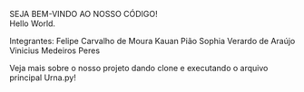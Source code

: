 SEJA BEM-VINDO AO NOSSO CÓDIGO!<br>
Hello World.

Integrantes:
Felipe Carvalho de Moura
Kauan Pião
Sophia Verardo de Araújo
Vinicius Medeiros Peres

Veja mais sobre o nosso projeto dando clone e executando o arquivo principal Urna.py!
